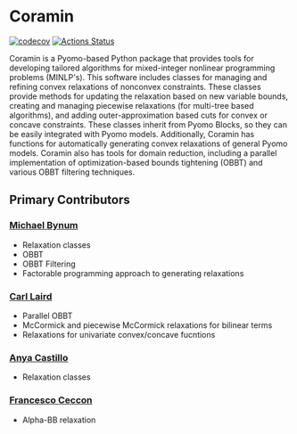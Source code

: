 # Coramin

[![codecov](https://codecov.io/gh/Coramin/Coramin/branch/main_branch/graph/badge.svg)](https://codecov.io/gh/Coramin/Coramin)
[![Actions Status](https://github.com/Coramin/Coramin/workflows/main_ci/badge.svg?branch=main_branch)](https://github.com/Coramin/Coramin/actions)

Coramin is a Pyomo-based Python package that provides tools for
developing tailored algorithms for mixed-integer nonlinear programming
problems (MINLP's). This software includes classes for managing and
refining convex relaxations of nonconvex constraints. These classes
provide methods for updating the relaxation based on new variable
bounds, creating and managing piecewise relaxations (for multi-tree
based algorithms), and adding outer-approximation based cuts for
convex or concave constraints. These classes inherit from Pyomo
Blocks, so they can be easily integrated with Pyomo
models. Additionally, Coramin has functions for automatically
generating convex relaxations of general Pyomo models. Coramin also
has tools for domain reduction, including a parallel implementation
of optimization-based bounds tightening (OBBT) and various OBBT
filtering techniques.

## Primary Contributors
### [Michael Bynum](https://github.com/michaelbynum)
- Relaxation classes
- OBBT
- OBBT Filtering
- Factorable programming approach to generating relaxations

### [Carl Laird](https://github.com/carldlaird)
- Parallel OBBT
- McCormick and piecewise McCormick relaxations for bilinear terms
- Relaxations for univariate convex/concave fucntions

### [Anya Castillo](https://github.com/anyacastillo)
- Relaxation classes

### [Francesco Ceccon](https://github.com/fracek)
- Alpha-BB relaxation
